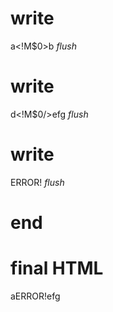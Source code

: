 # write
  a<!M$0>b
_flush_

# write
  d<!M$0/>efg
_flush_

# write
  <t id="M$0">ERROR!</t><script>(M$r=REORDER_RUNTIME)(0)</script>
_flush_

# end

# final HTML
  <html>
    <head />
    <body>
      aERROR!efg
    </body>
  </html>
